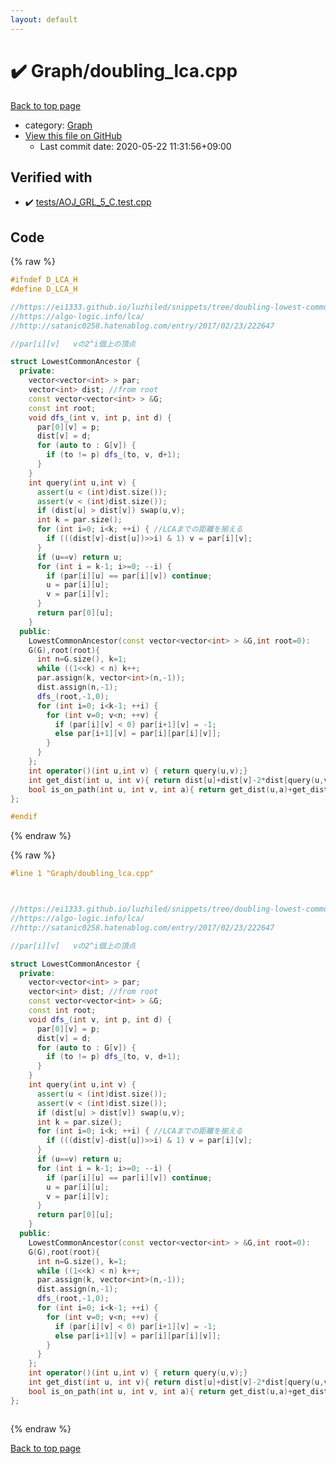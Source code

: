 ```yaml
---
layout: default
---
```


<!-- mathjax config similar to math.stackexchange -->
<script type="text/javascript" async
  src="https://cdnjs.cloudflare.com/ajax/libs/mathjax/2.7.5/MathJax.js?config=TeX-MML-AM_CHTML">
</script>
<script type="text/x-mathjax-config">
  MathJax.Hub.Config({
    TeX: { equationNumbers: { autoNumber: "AMS" }},
    tex2jax: {
      inlineMath: [ ['$','$'] ],
      processEscapes: true
    },
    "HTML-CSS": { matchFontHeight: false },
    displayAlign: "left",
    displayIndent: "2em"
  });
</script>

<script type="text/javascript" src="https://cdnjs.cloudflare.com/ajax/libs/jquery/3.4.1/jquery.min.js"></script>
<script src="https://cdn.jsdelivr.net/npm/jquery-balloon-js@1.1.2/jquery.balloon.min.js" integrity="sha256-ZEYs9VrgAeNuPvs15E39OsyOJaIkXEEt10fzxJ20+2I=" crossorigin="anonymous"></script>
<script type="text/javascript" src="../../assets/js/copy-button.js"></script>
<link rel="stylesheet" href="../../assets/css/copy-button.css" />


# :heavy_check_mark: Graph/doubling_lca.cpp

<a href="../../index.html">Back to top page</a>

* category: <a href="../../index.html#4cdbd2bafa8193091ba09509cedf94fd">Graph</a>
* <a href="{{ site.github.repository_url }}/blob/master/Graph/doubling_lca.cpp">View this file on GitHub</a>
    - Last commit date: 2020-05-22 11:31:56+09:00




## Verified with

* :heavy_check_mark: <a href="../../verify/tests/AOJ_GRL_5_C.test.cpp.html">tests/AOJ_GRL_5_C.test.cpp</a>


## Code

<a id="unbundled"></a>
{% raw %}
```cpp
#ifndef D_LCA_H
#define D_LCA_H

//https://ei1333.github.io/luzhiled/snippets/tree/doubling-lowest-common-ancestor.html
//https://algo-logic.info/lca/
//http://satanic0258.hatenablog.com/entry/2017/02/23/222647

//par[i][v]   vの2^i個上の頂点

struct LowestCommonAncestor {
  private:
    vector<vector<int> > par;
    vector<int> dist; //from root
    const vector<vector<int> > &G;
    const int root;
    void dfs_(int v, int p, int d) {
      par[0][v] = p;
      dist[v] = d;
      for (auto to : G[v]) {
        if (to != p) dfs_(to, v, d+1);
      }
    }
    int query(int u,int v) {
      assert(u < (int)dist.size());
      assert(v < (int)dist.size());
      if (dist[u] > dist[v]) swap(u,v);
      int k = par.size();
      for (int i=0; i<k; ++i) { //LCAまでの距離を揃える
        if (((dist[v]-dist[u])>>i) & 1) v = par[i][v];
      }
      if (u==v) return u;
      for (int i = k-1; i>=0; --i) {
        if (par[i][u] == par[i][v]) continue;
        u = par[i][u];
        v = par[i][v];
      }
      return par[0][u];
    }
  public:
    LowestCommonAncestor(const vector<vector<int> > &G,int root=0):
    G(G),root(root){
      int n=G.size(), k=1;
      while ((1<<k) < n) k++;
      par.assign(k, vector<int>(n,-1));
      dist.assign(n,-1);
      dfs_(root,-1,0);
      for (int i=0; i<k-1; ++i) {
        for (int v=0; v<n; ++v) {
          if (par[i][v] < 0) par[i+1][v] = -1;
          else par[i+1][v] = par[i][par[i][v]];
        }
      }
    };
    int operator()(int u,int v) { return query(u,v);}
    int get_dist(int u, int v){ return dist[u]+dist[v]-2*dist[query(u,v)];}
    bool is_on_path(int u, int v, int a){ return get_dist(u,a)+get_dist(a,v)==get_dist(u,v);}
};

#endif
```
{% endraw %}

<a id="bundled"></a>
{% raw %}
```cpp
#line 1 "Graph/doubling_lca.cpp"



//https://ei1333.github.io/luzhiled/snippets/tree/doubling-lowest-common-ancestor.html
//https://algo-logic.info/lca/
//http://satanic0258.hatenablog.com/entry/2017/02/23/222647

//par[i][v]   vの2^i個上の頂点

struct LowestCommonAncestor {
  private:
    vector<vector<int> > par;
    vector<int> dist; //from root
    const vector<vector<int> > &G;
    const int root;
    void dfs_(int v, int p, int d) {
      par[0][v] = p;
      dist[v] = d;
      for (auto to : G[v]) {
        if (to != p) dfs_(to, v, d+1);
      }
    }
    int query(int u,int v) {
      assert(u < (int)dist.size());
      assert(v < (int)dist.size());
      if (dist[u] > dist[v]) swap(u,v);
      int k = par.size();
      for (int i=0; i<k; ++i) { //LCAまでの距離を揃える
        if (((dist[v]-dist[u])>>i) & 1) v = par[i][v];
      }
      if (u==v) return u;
      for (int i = k-1; i>=0; --i) {
        if (par[i][u] == par[i][v]) continue;
        u = par[i][u];
        v = par[i][v];
      }
      return par[0][u];
    }
  public:
    LowestCommonAncestor(const vector<vector<int> > &G,int root=0):
    G(G),root(root){
      int n=G.size(), k=1;
      while ((1<<k) < n) k++;
      par.assign(k, vector<int>(n,-1));
      dist.assign(n,-1);
      dfs_(root,-1,0);
      for (int i=0; i<k-1; ++i) {
        for (int v=0; v<n; ++v) {
          if (par[i][v] < 0) par[i+1][v] = -1;
          else par[i+1][v] = par[i][par[i][v]];
        }
      }
    };
    int operator()(int u,int v) { return query(u,v);}
    int get_dist(int u, int v){ return dist[u]+dist[v]-2*dist[query(u,v)];}
    bool is_on_path(int u, int v, int a){ return get_dist(u,a)+get_dist(a,v)==get_dist(u,v);}
};



```
{% endraw %}

<a href="../../index.html">Back to top page</a>

